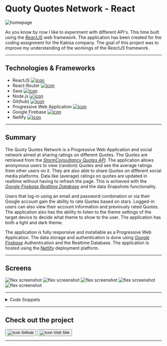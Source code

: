 # Quoty Quotes Network - React

![homepage](../projects/quoty/quoty.webp)

As you know by now I like to experiment with different API's.
This time built using the [*ReactJS*](https://reactjs.org/) web framework.
The application has been created for the coding assignment for the Kabisa company.
The goal of this project was to improve my understanding of the workings of the *ReactJS* framework.

---

## Technologies & Frameworks

- ReactJS [![icon](../logos/tech/react.png)](https://reactjs.org/)
- React-Router [![icon](../logos/tech/react-router.png)](https://reactrouter.com/)
- Sass [![icon](../logos/tech/sass.png)](https://sass-lang.com/)
- Node.js [![icon](../logos/tech/nodejs.png)](https://www.nodejs.org/)
- Git(hub) [![icon](../logos/tech/github.png)](https://www.github.com/)
- Progressive Web Application [![icon](../logos/tech/pwa.png)](https://web.dev/progressive-web-apps/)
- Google Firebase [![icon](../logos/tech/firebase.png)](https://firebase.google.com/)
- Netlify [![icon](../logos/tech/netlify.png)](https://netlify.com/)

---

## Summary

The Quoty Quotes Network is a Progressive Web Application and social network aimed at sharing ratings on different Quotes.
The Quotes are retrieved from the [*StormConsultancy Quotes API*](http://quotes.stormconsultancy.co.uk/). The application allows
anonymous users to view (random) Quotes and see the average ratings from other users on it. They are also able to share Quotes
on different social media platforms. Data like (average) ratings on quotes are updated in realtime without having to refresh the page.
This is achieved with the [*Google Firebase Realtime Database*](https://firebase.google.com/docs/database) and the data Snapshots functionality.

Users that log-in using an email and password combination or via their Google account gain the ability to rate Quotes based on stars.
Logged-in users can also view their account information and previously rated Quotes. The application also has the ability to
listen to the theme settings of the target device to decide what theme to show to the user. The application has both a light 
and dark theme.

The application is fully responsive and installable as a Progressive Web Application. The data storage and authentication
is done using [*Google Firebase*](https://firebase.google.com/) Authentication and the Realtime Database. The application is
hosted using the [Netlify](https://netlify.com/) deployment platform.

---

## Screens

![flex screenshot](../projects/quoty/quoty_1.webp)
![flex screenshot](../projects/quoty/quoty_2.webp)
![flex screenshot](../projects/quoty/quoty_3.webp)
![flex screenshot](../projects/quoty/quoty_4.webp)
![flex screenshot](../projects/quoty/quoty_5.webp)

---

<details>
  <summary>Code Snippets</summary>
<div>

The following are some code snippets of pieces of code I'm proud of from this project. The snippets demonstrate clean, concise and powerful code. _(Code has been compacted)_

**App component**\
The App component is responsible for housing the application content, getting logged-in user information from Google Firebase
and showing the correct pages based on route. 

```
// Components
import Loader from "./components/Loader/Loader";
import Footer from "./components/Layout/Footer/Footer"
import Header from "./components/Layout/Header/Header"
import Menu from "./components/Layout/Menu/Menu"
import Loading from "./components/Loading/Loading"

// Lazy loaded pages
const Home = React.lazy(() => import("./components/Pages/Home/Home"))
const Quote = React.lazy(() => import("./components/Pages/Quote/Quote"))
const SignIn = React.lazy(() => import("./components/Pages/SignIn/SignIn"))
const MyQuotes = React.lazy(() => import("./components/Pages/MyQuotes/MyQuotes"))
const Popular = React.lazy(() => import("./components/Pages/Popular/Popular"))
const FourOhFour = React.lazy(() => import("./components/Pages/404/404"))
const About = React.lazy(() => import("./components/Pages/About/About"))

// Lazy loaded components
const LogoutDialog = React.lazy(() => import("./components/LogoutDialog/LogoutDialog"))

const darkThemeKey = 'darkTheme'

export const UserContext = React.createContext({})

function App() {
    const [open, setOpenLogoutDialog] = useState(false)
    const [darkTheme, setDarkTheme] = useState(localStorageService.getValue(darkThemeKey))
    const [user, setUser] = useState()
    const auth = getAuth()

    useEffect(() => { // Listen to the Firebase Auth state and set the local state.
        const unregisterAuthObserver = onAuthStateChanged(auth, user => { setUser(user) })
        return () => unregisterAuthObserver() // Make sure we un-register Firebase observers when the component unmounts.
    }, [auth])

    useTheme(darkTheme)

    useEventListeners()

    const toggleMenu = () => { document.getElementById("app").classList.toggle("menu-active") }

    const toggleTheme = () => { localStorageService.setKeyValue(darkThemeKey, !darkTheme); setDarkTheme(prevTheme => !prevTheme) }

    const logOut = () => {
        logout().then(() => {
            setOpenLogoutDialog(true)
                setTimeout(() => {
                    setOpenLogoutDialog(false)
                }, 1500)
            }
        )
    }

    return (
        <Router>
        <UserContext.Provider value={user}>
            <div id="app">
                <Header onMenuClick={toggleMenu} title={'Quoty'}/>

                <Menu logOut={logOut} onMenuClick={toggleMenu}/>

                <div className={'content'}>
                        <React.Suspense fallback={Loading()}>

                    <Switch>
                        <Route exact path={['/']} component={Home}/>

                        <Route exact path={['/quote/:quoteId']} component={Quote}/>

                        <Route exact path={['/quotes']} component={MyQuotes}/>

                        <Route exact path={['/popular']} component={Popular}/>

                        <Route exact path={['/login', '/profile']}><SignIn logOut={logOut}/></Route>

                        <Route exact path={['/about']} component={About}/>

                        <Route component={FourOhFour}/>
                    </Switch>

                        <LogoutDialog open={open}/>
                        </React.Suspense>
                </div>

                <Footer darkTheme={darkTheme} onThemeButtonClick={toggleTheme}/>

                <Loader/>

            </div>
        </UserContext.Provider>
        </Router>
    )
}
```

**QuoteCard component**\
This code snippet demonstrates the QuoteCard component. It takes a Quote as props to present in the DOM towards the user.
The Quote card also facilitates functionality like sharing via social media, visiting the permalink of the quote, getting
information about the ratings on a particular quote and lastly when logged in rating a quote yourself.

```
function QuoteCard(props) {
    const [rating, setRating] = useState({ rating: 0, timestamp: null })
    const [averageRating, setAverageRating] = useState(0)
    const [numberOfRatings, setNumberOfRatings] = useState(0)
    const [anchorEl, setAnchorEl] = useState(null)
    const shareUrl = `https://${window.location.host}/quote/${props.quote.id}`

    const location = useLocation()

    const user = useContext(UserContext)

    const openShareMenu = (event) => { setAnchorEl(event.currentTarget) }

    const closeShareMenu = () => { setAnchorEl(null) }

    useEffect(() => { // Initial data fetch
        setRating(0) // Reset rating every time
        getQuoteRatings(props.quote, user, setRating, setAverageRating, setNumberOfRatings)
    }, [props.quote, user] )

    const createRating = (rating) => {
        setRating(rating)
        if (rating) { addRating(rating, props.quote.id, user.uid) // Update rating
        } else { removeRating(props.quote.id, user.uid) } // Remove rating
    }

    return (
        <blockquote className="quoteCard">
            <p className="quote">❝ {props.quote.quote}❞</p>
            <div className="info">
                <cite className="author">
                    {props.quote.author}<RecordVoiceOverIcon style={{marginLeft: '6px'}} fontSize={"small"}/>
                </cite>
                <button className="link" onClick={openShareMenu}>Share<ShareIcon style={{marginLeft: '6px'}} fontSize={"small"}/></button>
                {!location.pathname.includes('/quote/') && <NavLink to={`/quote/${props.quote.id}`}>permalink<LinkIcon style={{marginLeft: '6px'}} fontSize={"small"}/></NavLink>}
            </div>
                <div data-tip={!user ? 'Log in to vote!' : 'Your rating!'} className="rating tooltip">
                    {rating?.timestamp && <center className="ratingDate">Rated on: <b>{new Date(rating?.timestamp).toLocaleString(getLanguage())}</b></center>}
                    {!!user && <StarRating quoteId={props.quote.id} value={rating?.rating} onChange={(event, newValue) => { createRating(newValue) }}/>}
                    <div className="averageRating">Average rating: <span className="ratingValue">{Math.round(averageRating * 100) / 100 || 'Not yet rated'}</span>
                    {!!averageRating && <span className="ratingAmount">Based on {numberOfRatings} vote{numberOfRatings > 1 && 's'}!</span>}
                    </div>
                </div>
            <ShareMenu anchorEl={anchorEl} onClose={closeShareMenu} urlToShare={shareUrl} quote={props.quote}/>
        </blockquote>
    )
}
```
          
          **QuoteService.js**\
This code snippet demonstrates the QuoteService JavaScript file. It is responsible for all communication with the StormConsultancy Quotes API like retrieving popular or particular Quotes using the fetch API. The Quotes API is not SSL protected so it is redirected to '/api' in production and redirected using Netlify redirects defined in the 'netlify.toml' file (See snippet below).
          
```
[[redirects]]
from = "/api/*"
to = "http://quotes.stormconsultancy.co.uk/:splat"
status = 200
force = true
```

```
const QuoteService = {
    baseUrlProd: "/api", // Redirected to http://quotes.stormconsultancy.co.uk/:splat by netlify according to netlify.toml file
    baseUrlDev: "http://quotes.stormconsultancy.co.uk",
    baseUrl: '',

    doLoad(url) { // Base method for doing http Get requests
        if (!this.baseUrl) {
            this.baseUrl = window.location.hostname === "localhost" ||
                           window.location.hostname === "127.0.0.1" ||
                           window.location.hostname.includes('192.168.')
                           ? this.baseUrlDev : this.baseUrlProd }

        if (!url.includes(this.baseUrl)) { url = this.baseUrl + url }

        // console.log(url)
        return fetch(url).then(response => {
            if (response.status === 404) { return '' }
            if (response.status === 200) { return response.json() }})
            .then(data => {
                // console.log(data)
                return data}).catch(e => { console.log('Error', e) })
    },

    getQuotes() {
        return this.doLoad('/quotes.json').then(jsonData => {
            return jsonData
        }).catch(e => { console.log('Error', e) })
    },

    getPopularQuotes() {
        return this.doLoad('/popular.json').then(jsonData => {
            return jsonData
        }).catch(e => { console.log('Error', e) })
    },

    getQuote(quoteId) {
        return this.doLoad(`/quotes/${quoteId}.json`).then(jsonData => {
            return jsonData
        }).catch(e => { console.log('Error', e) })
    },

    getRandomQuote() {
        return this.doLoad("/random.json").then(jsonData => {
            return jsonData
        }).catch(e => { console.log('Error', e) })
    },
}

export default QuoteService;
```

</div>
</details>

---

## Check out the project

[<button>![icon](../logos/tech/github.png) Github</button>](https://github.com/alianza/quoty-quotes-network)
[<button>![icon](../projects/quoty/quoty.webp) Visit Site</button>](https://quotes.jwvbremen.nl/)

---
